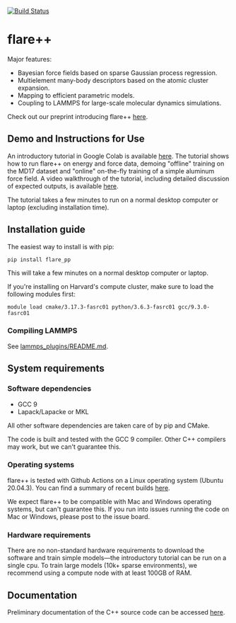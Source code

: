 [![Build Status](https://github.com/mir-group/flare_pp/actions/workflows/main.yml/badge.svg)](https://github.com/mir-group/flare_pp/actions)

# flare++
Major features:
* Bayesian force fields based on sparse Gaussian process regression.
* Multielement many-body descriptors based on the atomic cluster expansion.
* Mapping to efficient parametric models.
* Coupling to LAMMPS for large-scale molecular dynamics simulations.

Check out our preprint introducing flare++ [here](https://arxiv.org/abs/2106.01949).

## Demo and Instructions for Use
An introductory tutorial in Google Colab is available [here](https://colab.research.google.com/drive/18_pTcWM19AUiksaRyCgg9BCpVyw744xv). The tutorial shows how to run flare++ on energy and force data, demoing "offline" training on the MD17 dataset and "online" on-the-fly training of a simple aluminum force field. A video walkthrough of the tutorial, including detailed discussion of expected outputs, is available [here](https://www.youtube.com/watch?v=-FH_VqRQrso&t=875s).

The tutorial takes a few minutes to run on a normal desktop computer or laptop (excluding installation time).

## Installation guide
The easiest way to install is with pip:
```
pip install flare_pp
```
This will take a few minutes on a normal desktop computer or laptop.

If you're installing on Harvard's compute cluster, make sure to load the following modules first:
```
module load cmake/3.17.3-fasrc01 python/3.6.3-fasrc01 gcc/9.3.0-fasrc01
```

### Compiling LAMMPS
See [lammps_plugins/README.md](https://github.com/mir-group/flare_pp/blob/master/lammps_plugins/README.md).

## System requirements
### Software dependencies
* GCC 9
* Lapack/Lapacke or MKL

All other software dependencies are taken care of by pip and CMake.

The code is built and tested with the GCC 9 compiler. Other C++ compilers may work, but we can't guarantee this.

### Operating systems
flare++ is tested with Github Actions on a Linux operating system (Ubuntu 20.04.3). You can find a summary of recent builds [here](https://github.com/mir-group/flare_pp/actions).

We expect flare++ to be compatible with Mac and Windows operating systems, but can't guarantee this. If you run into issues running the code on Mac or Windows, please post to the issue board.

### Hardware requirements
There are no non-standard hardware requirements to download the software and train simple models&mdash;the introductory tutorial can be run on a single cpu. To train large models (10k+ sparse environments), we recommend using a compute node with at least 100GB of RAM.

## Documentation
Preliminary documentation of the C++ source code can be accessed [here](https://mir-group.github.io/flare_pp/). 
